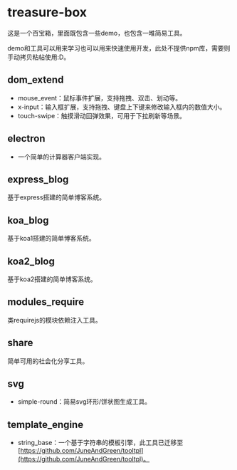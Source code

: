 # treasure-box

这是一个百宝箱，里面既包含一些demo，也包含一堆简易工具。

demo和工具可以用来学习也可以用来快速使用开发，此处不提供npm库，需要则手动拷贝粘帖使用:D。

## dom_extend

* mouse_event：鼠标事件扩展，支持拖拽、双击、划动等。
* x-input：输入框扩展，支持拖拽、键盘上下键来修改输入框内的数值大小。
* touch-swipe：触摸滑动回弹效果，可用于下拉刷新等场景。

## electron

* 一个简单的计算器客户端实现。

## express_blog

基于express搭建的简单博客系统。

## koa_blog

基于koa1搭建的简单博客系统。

## koa2_blog

基于koa2搭建的简单博客系统。

## modules_require

类requirejs的模块依赖注入工具。

## share

简单可用的社会化分享工具。

## svg

* simple-round：简易svg环形/饼状图生成工具。

## template_engine

* string_base：一个基于字符串的模板引擎，此工具已迁移至[https://github.com/JuneAndGreen/tooltpl](https://github.com/JuneAndGreen/tooltpl)。
